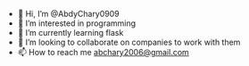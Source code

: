 - 👋 Hi, I’m @AbdyChary0909
- 👀 I’m interested in programming
- 🌱 I’m currently learning flask
- 💞️ I’m looking to collaborate on companies to work with them
- 📫 How to reach me abchary2006@gmail.com


